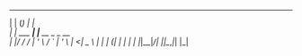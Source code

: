   _    _     _                 
 | |  (_)   | |                
 | | ___ ___| |__   __ _ _ __  
 | |/ / / __| '_ \ / _` | '_ \ 
 |   <| \__ \ | | | (_| | | | |
 |_|\_\_|___/_| |_|\__,_|_| |_|